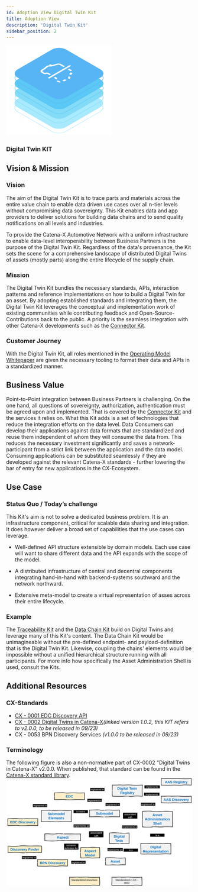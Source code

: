 ```yaml
---
id: Adoption View Digital Twin Kit
title: Adoption View
description: 'Digital Twin Kit'
sidebar_position: 2
---
```


<!--
Adoption View of the Kit.
-->

![DT Kit Pictotogram](assets/img/DTKIT_pictogram_blue.png)

### Digital Twin KIT

<!-- !Mandatory! -->
## Vision & Mission

### Vision

The aim of the Digital Twin Kit is to trace parts and materials across the entire value chain to enable data driven use
cases over all n-tier levels without compromising data sovereignty. This Kit enables data and app providers to deliver
solutions for building data chains and to send quality notifications on all levels and industries.

To provide the Catena-X Automotive Network with a uniform infrastructure to enable data-level interoperability between
Business Partners is the purpose of the Digital Twin Kit. Regardless of the data's provenance, the Kit sets the scene
for a comprehensive landscape of distributed Digital Twins of assets (mostly parts) along the entire lifecycle of the
supply chain.

### Mission

The Digital Twin Kit bundles the necessary standards, APIs, interaction patterns and reference implementations on how
to build a Digital Twin for an asset. By adopting established standards and integrating them, the Digital Twin Kit leverages
the conceptual and implementation work of existing communities while contributing feedback and Open-Source-Contributions
back to the public. A priority is the seamless integration with other Catena-X developments such as the
[Connector Kit](https://eclipse-tractusx.github.io/docs-kits/category/connector-kit).

### Customer Journey

With the Digital Twin Kit, all roles mentioned in the [Operating Model Whitepaper](https://catena-x.net/fileadmin/user_upload/Publikationen_und_WhitePaper_des_Vereins/CX_Operating_Model_Whitepaper_02_12_22.pdf)
are given the necessary tooling to format their data and APIs in a standardized manner.

<!-- !Mandatory! -->
## Business Value

Point-to-Point integration between Business Partners is challenging. On the one hand, all questions of sovereignty,
authorization, authentication must be agreed upon and implemented. That is covered by the
[Connector Kit](https://eclipse-tractusx.github.io/docs-kits/category/connector-kit) and the
services it relies on. What this Kit adds is a set of technologies that reduce the integration efforts on the
data level. Data Consumers can develop their applications against data formats that are standardized and reuse
them independent of whom they will consume the data from. This reduces the necessary investment significantly
and saves a network-participant from a strict link between the application and the data model.
Consuming applications can be substituted seamlessly if they are developed against the
relevant Catena-X standards - further lowering the bar of entry for new applications in the CX-Ecosystem.

<!-- !Mandatory! -->
## Use Case

### Status Quo / Today’s challenge

This Kit's aim is not to solve a dedicated business problem. It is an infrastructure component, critical for scalable
data sharing and integration. It does however deliver a broad set of capabilities that the use cases can leverage.

- Well-defined API structure extensible by domain models. Each use case will want to share different data and the API
expands with the scope of the model.

- A distributed infrastructure of central and decentral components integrating hand-in-hand with backend-systems southward
and the network northward.

- Extensive meta-model to create a virtual representation of asses across their entire lifecycle.

### Example

The [Traceability Kit](https://eclipse-tractusx.github.io/docs-kits/kits/Traceability%20Kit/Adoption%20View%20Traceability%20Kit#logic--schema)
and the [Data Chain Kit](https://eclipse-tractusx.github.io/docs-kits/kits/Data%20Chain%20Kit/Documentation/irs_arc42)
build on Digital Twins and leverage many of this Kit's content. The Data Chain Kit would be unimagineable without the
pre-defined endpoint- and payload-definition that is the Digital Twin Kit. Likewise,
coupling the chains' elements would be impossible without a unified hierarchical structure running with all participants.
For more info how specifically the Asset Administration Shell is used, consult the Kits.

## Additional Resources

### CX-Standards

- [CX - 0001 EDC Discovery API](https://catena-x.net/fileadmin/user_upload/Standard-Bibliothek/Update_PDF_Maerz/9_Data-Discovery-Services/CX_-_0001_EDC_DISCOVERY_API_PlatformCapabilityDS_v_1.0.1-1.pdf)
- [CX - 0002 Digital Twins in Catena-X](https://catena-x.net/fileadmin/user_upload/Standard-Bibliothek/Archiv/Update_Juli_23_R_3.2/CX-0002-DigitalTwinsInCatena-X-v.1.0.2.pdf)*(linked version 1.0.2, this KIT refers to v2.0.0, to be released in 09/23)*
- CX - 0053 BPN Discovery Services *(v1.0.0 to be released in 09/23)*

### Terminology

The following figure is also a non-normative part of CX-0002 "Digital Twins in Catena-X" v2.0.0. When published, that
standard can be found in the [Catena-X standard library](https://catena-x.net/de/standard-library).
![How words relate in the DT Kit](assets/img/DTKIT_terminology.svg)
